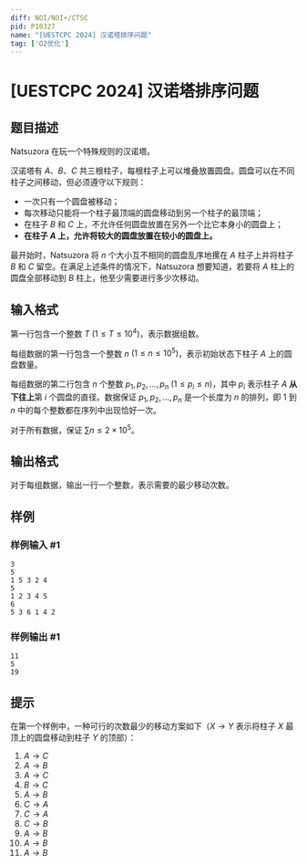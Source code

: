 ```yaml
---
diff: NOI/NOI+/CTSC
pid: P10327
name: "[UESTCPC 2024] 汉诺塔排序问题"
tag: ['O2优化']
---
```

# [UESTCPC 2024] 汉诺塔排序问题
## 题目描述

Natsuzora 在玩一个特殊规则的汉诺塔。

汉诺塔有 $A$、$B$、$C$ 共三根柱子，每根柱子上可以堆叠放置圆盘。圆盘可以在不同柱子之间移动，但必须遵守以下规则：

- 一次只有一个圆盘被移动；
- 每次移动只能将一个柱子最顶端的圆盘移动到另一个柱子的最顶端；
- 在柱子 $B$ 和 $C$ 上，不允许任何圆盘放置在另外一个比它本身小的圆盘上；
- **在柱子 $A$ 上，允许将较大的圆盘放置在较小的圆盘上。**

最开始时，Natsuzora 将 $n$ 个大小互不相同的圆盘乱序地摞在 $A$ 柱子上并将柱子 $B$ 和 $C$ 留空。在满足上述条件的情况下，Natsuzora 想要知道，若要将 $A$ 柱上的圆盘全部移动到 $B$ 柱上，他至少需要进行多少次移动。
## 输入格式

第一行包含一个整数 $T$ $(1\leq T\leq 10^4)$，表示数据组数。

每组数据的第一行包含一个整数 $n$ $(1\leq n\leq 10^5)$，表示初始状态下柱子 $A$ 上的圆盘数量。

每组数据的第二行包含 $n$ 个整数 $p_1,p_2,\ldots,p_n$ $(1\leq p_i\leq n)$，其中 $p_i$ 表示柱子 $A$ **从下往上**第 $i$ 个圆盘的直径。数据保证 $p_1,p_2,\ldots,p_n$ 是一个长度为 $n$ 的排列，即 $1$ 到 $n$ 中的每个整数都在序列中出现恰好一次。

对于所有数据，保证 $\sum n\leq 2\times 10^5$。
## 输出格式

对于每组数据，输出一行一个整数，表示需要的最少移动次数。
## 样例

### 样例输入 #1
```
3
5
1 5 3 2 4
5
1 2 3 4 5
6
5 3 6 1 4 2
```
### 样例输出 #1
```
11
5
19
```
## 提示

在第一个样例中，一种可行的次数最少的移动方案如下（$X\rightarrow Y$ 表示将柱子 $X$ 最顶上的圆盘移动到柱子 $Y$ 的顶部）：

  1. $A\rightarrow C$
  2. $A\rightarrow B$
  3. $A\rightarrow C$
  4. $B\rightarrow C$
  5. $A\rightarrow B$
  6. $C\rightarrow A$
  7. $C\rightarrow A$
  8. $C\rightarrow B$
  9. $A\rightarrow B$
  10. $A\rightarrow B$
  11. $A\rightarrow B$
